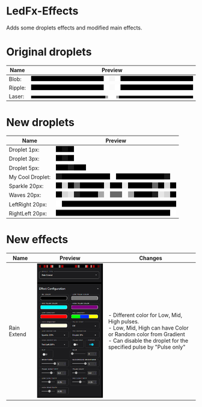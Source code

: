 # LedFx-Effects

Adds some droplets effects and modified main effects.

# Original droplets

| Name  | Preview |
| ------------- | ------------- |
Blob: | ![Test](https://raw.githubusercontent.com/Andro-Marian/LedFx-Effects/refs/heads/main/droplets/blob-prew.gif)  
Ripple: | ![Test](https://raw.githubusercontent.com/Andro-Marian/LedFx-Effects/refs/heads/main/droplets/ripple-prew.gif)  
Laser:  | ![Test](https://raw.githubusercontent.com/Andro-Marian/LedFx-Effects/refs/heads/main/droplets/laser-prew.gif)  

# New droplets
| Name  | Preview |
| ------------- | ------------- |
Droplet 1px: | ![Test](https://raw.githubusercontent.com/Andro-Marian/LedFx-Effects/refs/heads/main/droplets/droplet_1px-prew.gif)  
Droplet 3px: | ![Test2](https://raw.githubusercontent.com/Andro-Marian/LedFx-Effects/refs/heads/main/droplets/droplet_3px-prew.gif)  
Droplet 5px: | ![Test](https://raw.githubusercontent.com/Andro-Marian/LedFx-Effects/refs/heads/main/droplets/droplet_5px-prew.gif)  
My Cool Droplet: | ![Test](https://raw.githubusercontent.com/Andro-Marian/LedFx-Effects/refs/heads/main/droplets/my_cool_droplet-prew.gif)  
Sparkle 20px: | ![Test](https://raw.githubusercontent.com/Andro-Marian/LedFx-Effects/refs/heads/main/droplets/sparkle_20px-prew.gif)  
Waves 20px: | ![Test](https://raw.githubusercontent.com/Andro-Marian/LedFx-Effects/refs/heads/main/droplets/Waves_20px-prew.gif)
LeftRight 20px: | ![Test](https://raw.githubusercontent.com/Andro-Marian/LedFx-Effects/refs/heads/main/droplets/LeftRight_20px-prew.gif)
RightLeft 20px: | ![Test](https://raw.githubusercontent.com/Andro-Marian/LedFx-Effects/refs/heads/main/droplets/RightLeft_20px-prew.gif)

# New effects
| Name  | Preview | Changes |
| ------------- | ------------- | ------------- |
Rain Extend | ![Test](https://raw.githubusercontent.com/Andro-Marian/LedFx-Effects/refs/heads/main/effects/rain_extend.png) | - Different color for Low, Mid, High pulses.<br>- Low, Mid, High can have Color or Random color from Gradient<br>- Can disable the droplet for the specified pulse by "Pulse only" |
